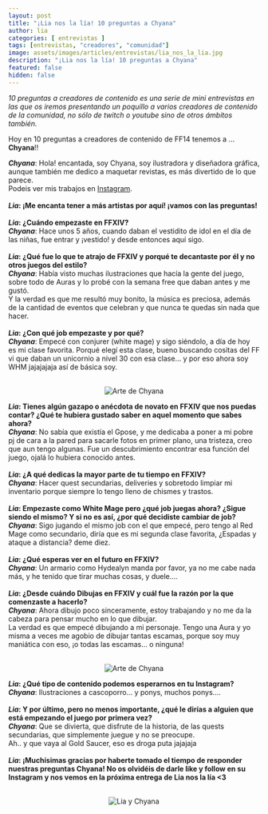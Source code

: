 ```yaml
---
layout: post
title: "¡Lia nos la lía! 10 preguntas a Chyana"
author: lia
categories: [ entrevistas ]
tags: [entrevistas, "creadores", "comunidad"]
image: assets/images/articles/entrevistas/lia_nos_la_lia.jpg
description: "¡Lia nos la lía! 10 preguntas a Chyana"
featured: false
hidden: false
---
```

*10 preguntas a creadores de contenido es una serie de mini entrevistas en las que os iremos presentando un poquillo a varios creadores de contenido de la comunidad, no sólo de twitch o youtube sino de otros ámbitos también.*

Hoy en 10 preguntas a creadores de contenido de FF14 tenemos a ... **Chyana**!!

<div class="card">
  <div class="card-body">
    <i><b>Chyana</b></i>: Hola! encantada, soy Chyana, soy ilustradora y diseñadora gráfica, aunque también me dedico a maquetar revistas, es más divertido de lo que parece.<br/>
      Podeis ver mis trabajos en <a href="https://instagram.com/chyanadana" target="_blank">Instagram</a>.
  </div>
</div>

<br/>

<div class="card">
  <div class="card-header">
     <b><i>Lia</i>: ¡Me encanta tener a más artistas por aquí! ¡vamos con las preguntas!</b>
  </div>
</div>

<br/>

<div class="card">
  <div class="card-header">
     <b><i>Lia</i>: ¿Cuándo empezaste en FFXIV?</b>
  </div>
  <div class="card-body">
    <i><b>Chyana</b></i>: Hace unos 5 años, cuando daban el vestidito de idol en el día de las niñas, fue entrar y ¡vestido! y desde entonces aquí sigo.
  </div>
</div>

<br/>

<div class="card">
  <div class="card-header">
     <b><i>Lia</i>: ¿Qué fue lo que te atrajo de FFXIV y porqué te decantaste por él y no otros juegos del estilo?</b>
  </div>
  <div class="card-body">
    <i><b>Chyana</b></i>: Había visto muchas ilustraciones que hacía la gente del juego, sobre todo de Auras y lo probé con la semana free que daban antes y me gustó.<br/>
    Y la verdad es que me resultó muy bonito, la música es preciosa, además de la cantidad de eventos que celebran y que nunca te quedas sin nada que hacer.
  </div>
</div>

<br/>


<div class="card">
  <div class="card-header">
     <b><i>Lia</i>: ¿Con qué job empezaste y por qué?</b>
  </div>
  <div class="card-body">
    <i><b>Chyana</b></i>: Empecé con conjurer (white mage) y sigo siéndolo, a día de hoy es mi clase favorita. Porqué elegí esta clase, bueno buscando cositas del FF vi que daban un unicornio a nivel 30 con esa clase… y por eso ahora soy WHM  jajajajaja así de básica soy.
  </div>    
</div>

<br/>

<p align="center"><img src="{{ site.baseurl }}/assets/images/articles/entrevistas/lia_chyana/chyana_art_1.jpg" alt="Arte de Chyana"/></p>

<div class="card">
  <div class="card-header">
     <b><i>Lia</i>: Tienes algún gazapo o anécdota de novato en FFXIV que nos puedas contar? ¿Qué te hubiera gustado saber en aquel momento que sabes ahora?</b>
  </div>
  <div class="card-body">
    <i><b>Chyana</b></i>: No sabía que existía el Gpose, y me dedicaba a poner a mi pobre pj de cara a la pared para sacarle fotos en primer plano, una tristeza, creo que aun tengo algunas. Fue un descubrimiento encontrar esa función del juego, ojalá lo hubiera conocido antes.
  </div>
</div>

<br/>

<div class="card">
  <div class="card-header">
     <b><i>Lia</i>: ¿A qué dedicas la mayor parte de tu tiempo en FFXIV?</b>
  </div>
  <div class="card-body">
    <i><b>Chyana</b></i>: Hacer quest secundarias, deliveries y sobretodo limpiar mi inventario porque siempre lo tengo lleno de chismes y trastos.
  </div>
</div>

<br/>

<div class="card">
  <div class="card-header">
     <b><i>Lia</i>: Empezaste como White Mage pero ¿qué job juegas ahora? ¿Sigue siendo el mismo? Y si no es así, ¿por qué decidiste cambiar de job?</b>
  </div>
  <div class="card-body">
    <i><b>Chyana</b></i>: Sigo jugando el mismo job con el que empecé, pero tengo al Red Mage como secundario, diría que es mi segunda clase favorita, ¿Espadas y ataque a distancia? deme diez.
  </div>
</div>

<br/>

<div class="card">
  <div class="card-header">
     <b><i>Lia</i>: ¿Qué esperas ver en el futuro en FFXIV?</b>
  </div>
  <div class="card-body">
    <i><b>Chyana</b></i>: Un armario como Hydealyn manda por favor, ya no me cabe nada más, y he tenido que tirar muchas cosas, y duele….
  </div>
</div>

<br/>

<div class="card">
  <div class="card-header">
     <b><i>Lia</i>: ¿Desde cuándo Dibujas en FFXIV y cuál fue la razón por la que comenzaste a hacerlo?</b>
  </div>
  <div class="card-body">
    <i><b>Chyana</b></i>: Ahora dibujo poco sinceramente, estoy trabajando y no me da la cabeza para pensar mucho en lo que dibujar.<br/>
    La verdad es que empecé dibujando a mi personaje. Tengo una Aura y yo misma a veces me agobio de dibujar tantas escamas, porque soy muy maniática con eso, ¡o todas las escamas… o ninguna!
  </div>
</div>

<br/>

<p align="center"><img src="{{ site.baseurl }}/assets/images/articles/entrevistas/lia_chyana/chyana_art_2.jpg" alt="Arte de Chyana"/></p>

<div class="card">
  <div class="card-header">
     <b><i>Lia</i>: ¿Qué tipo de contenido podemos esperarnos en tu Instagram?</b>
  </div>
  <div class="card-body"><i><b>Chyana</b></i>: Ilustraciones a cascoporro… y ponys, muchos ponys….
  </div>
</div>

<br/>

<div class="card">
  <div class="card-header">
     <b><i>Lia</i>: Y por último, pero no menos importante, ¿qué le dirías a alguien que está empezando el juego por primera vez?</b>
  </div>
  <div class="card-body"><i><b>Chyana</b></i>: Que se divierta, que disfrute de la historia, de las quests secundarias, que simplemente juegue y no se preocupe.<br/>
    Ah.. y que vaya al Gold Saucer, eso es droga puta jajajaja
  </div>
</div>

<br/>

<div class="card">
  <div class="card-header">
     <b><i>Lia</i>: ¡Muchísimas gracias por haberte tomado el tiempo de responder nuestras preguntas Chyana! No os olvidéis de darle like y follow en su Instagram y nos vemos en la próxima entrega de Lia nos la lía <3</b>
  </div>
</div>

<br/>

<p align="center"><img src="{{ site.baseurl }}/assets/images/articles/entrevistas/lia_chyana/lia_chyana.jpg" alt="Lia y Chyana"/></p>